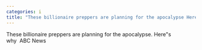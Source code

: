 ```yaml
---
categories: i
title: "These billionaire preppers are planning for the apocalypse Heres why  ABC News"
---
```

These billionaire preppers are planning for the apocalypse. Here"s why&nbsp;&nbsp;ABC News